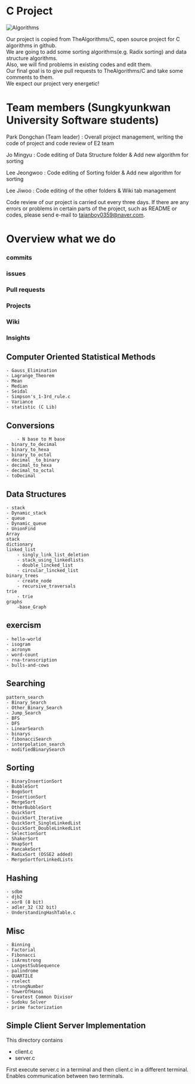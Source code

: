 # C Project

![Algorithms](https://avatars2.githubusercontent.com/u/20487725?s=200&v=4)

Our project is copied from TheAlgorithms/C, open source project for C algorithms in github.  
We are going to add some sorting algorithms(e.g. Radix sorting) and data structure algorithms.  
Also, we will find problems in existing codes and edit them.   
Our final goal is to give pull requests to TheAlgorithms/C and take some comments to them.   
We expect our project very energetic!  
 

# Team members (Sungkyunkwan University Software students)

Park Dongchan (Team leader) : Overall project management, writing the code of project and code review of E2 team

Jo Mingyu : Code editing of Data Structure folder & Add new algorithm for sorting

Lee Jeongwoo : Code editing of Sorting folder & Add new algorithm for sorting

Lee Jiwoo : Code editing of the other folders & Wiki tab management

Code review of our project is carried out every three days.
If there are any errors or problems in certain parts of the project, such as README or codes, please send e-mail to tajanboy0359@naver.com.

# Overview what we do
### commits

### issues

### Pull requests

### Projects

### Wiki

### Insights

## Computer Oriented Statistical Methods
	- Gauss_Elimination
	- Lagrange_Theorem
	- Mean
	- Median
	- Seidal
	- Simpson's_1-3rd_rule.c
	- Variance
	- statistic (C Lib)

## Conversions
        - N base to M base
	- binary_to_decimal
	- binary_to_hexa
	- binary_to_octal
	- decimal _to_binary
	- decimal_to_hexa
	- decimal_to_octal
	- toDecimal

## Data Structures
	- stack
	- Dynamic_stack
	- queue
	- Dynamic_queue
	- UnionFind
	Array
	stack
	dictionary
	linked_list
		- singly_link_list_deletion
		- stack_using_linkedlists
		- double_lincked_list
		- circular_lincked_list
	binary_trees
		- create_node
		- recursive_traversals
	trie
		- trie
	graphs
		-base_Graph
		
## exercism
	- hello-world
	- isogram
	- acronym
	- word-count
	- rna-transcription
	- bulls-and-cows
	
## Searching
	pattern_search
	- Binary_Search
	- Other_Binary_Search
	- Jump_Search
	- BFS
	- DFS
	- LinearSearch
	- binarys
	- fibonacciSearch
	- interpolation_search
	- modifiedBinarySearch


## Sorting
	- BinaryInsertionSort
	- BubbleSort
	- BogoSort
	- InsertionSort
	- MergeSort
	- OtherBubbleSort
	- QuickSort
	- QuickSort_Iterative
	- QuickSort_SingleLinkedList
	- QuickSort_DoubleLinkedList
	- SelectionSort
	- ShakerSort
	- HeapSort
	- PancakeSort
	- RadixSort (OSSE2 added)
	- MergeSortforLinkedLists
	
## Hashing
	- sdbm
	- djb2
	- xor8 (8 bit)
	- adler_32 (32 bit)
	- UnderstandingHashTable.c


## Misc
	- Binning
	- Factorial
	- Fibonacci
	- isArmstrong
	- LongestSubSequence
	- palindrome
	- QUARTILE
	- rselect
	- strongNumber
	- TowerOfHanoi
	- Greatest Common Divisor
	- Sudoku Solver
	- prime factorization

## Simple Client Server Implementation
This directory contains
* client.c
* server.c

First execute server.c in a terminal and then client.c in a different terminal. Enables communication between two terminals.
